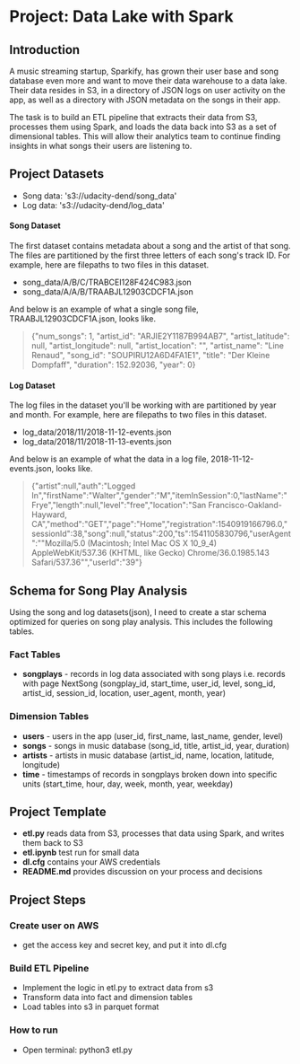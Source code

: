# Project: Data Lake with Spark
## Introduction
A music streaming startup, Sparkify, has grown their user base and song database even more and want to move their data warehouse to a data lake. Their data resides in S3, in a directory of JSON logs on user activity on the app, as well as a directory with JSON metadata on the songs in their app.

The task is to build an ETL pipeline that extracts their data from S3, processes them using Spark, and loads the data back into S3 as a set of dimensional tables. This will allow their analytics team to continue finding insights in what songs their users are listening to.


## Project Datasets
* Song data: 's3://udacity-dend/song_data'  
* Log data: 's3://udacity-dend/log_data'  


#### Song Dataset
The first dataset contains metadata about a song and the artist of that song. The files are partitioned by the first three letters of each song's track ID. For example, here are filepaths to two files in this dataset.  
* song_data/A/B/C/TRABCEI128F424C983.json  
* song_data/A/A/B/TRAABJL12903CDCF1A.json

And below is an example of what a single song file, TRAABJL12903CDCF1A.json, looks like.  
> {"num_songs": 1, "artist_id": "ARJIE2Y1187B994AB7", "artist_latitude": null, "artist_longitude": null, "artist_location": "", "artist_name": "Line Renaud", "song_id": "SOUPIRU12A6D4FA1E1", "title": "Der Kleine Dompfaff", "duration": 152.92036, "year": 0}


#### Log Dataset
The log files in the dataset you'll be working with are partitioned by year and month. For example, here are filepaths to two files in this dataset.  
* log_data/2018/11/2018-11-12-events.json   
* log_data/2018/11/2018-11-13-events.json     

And below is an example of what the data in a log file, 2018-11-12-events.json, looks like.  
> {"artist":null,"auth":"Logged In","firstName":"Walter","gender":"M","itemInSession":0,"lastName":"Frye","length":null,"level":"free","location":"San Francisco-Oakland-Hayward, CA","method":"GET","page":"Home","registration":1540919166796.0,"sessionId":38,"song":null,"status":200,"ts":1541105830796,"userAgent":"\"Mozilla\/5.0 (Macintosh; Intel Mac OS X 10_9_4) AppleWebKit\/537.36 (KHTML, like Gecko) Chrome\/36.0.1985.143 Safari\/537.36\"","userId":"39"}


## Schema for Song Play Analysis
Using the song and log datasets(json), I need to create a star schema optimized for queries on song play analysis. This includes the following tables.


### Fact Tables
* **songplays** - records in log data associated with song plays i.e. records with page NextSong (songplay_id, start_time, user_id, level, song_id, artist_id, session_id, location, user_agent, month, year)
### Dimension Tables
* **users** - users in the app (user_id, first_name, last_name, gender, level)   
* **songs** - songs in music database (song_id, title, artist_id, year, duration)  
* **artists** - artists in music database (artist_id, name, location, latitude, longitude)  
* **time** - timestamps of records in songplays broken down into specific units (start_time, hour, day, week, month, year, weekday)


## Project Template
* **etl.py** reads data from S3, processes that data using Spark, and writes them back to S3  
* **etl.ipynb** test run for small data
* **dl.cfg** contains your AWS credentials    
* **README.md** provides discussion on your process and decisions    


## Project Steps
### Create user on AWS
* get the access key and secret key, and put it into dl.cfg


### Build ETL Pipeline
* Implement the logic in etl.py to extract data from s3 
* Transform data into fact and dimension tables
* Load tables into s3 in parquet format


### How to run
* Open terminal: python3 etl.py

